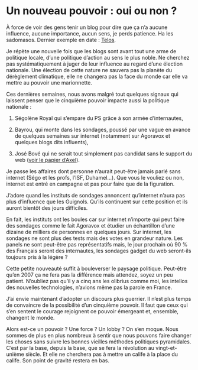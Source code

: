 # Un nouveau pouvoir : oui ou non ?

À force de voir des gens tenir un blog pour dire que ça n’a aucune influence, aucune importance, aucun sens, je perds patience. Ha les sadomasos. Dernier exemple en date : [Telos](http://www.telos-eu.com/2007/03/les_creatifs_culturels_sontils.php).

Je répète une nouvelle fois que les blogs sont avant tout une arme de politique locale, d’une politique d’action au sens le plus noble. Ne cherchez pas systématiquement à juger de leur influence au regard d’une élection nationale. Une élection de cette nature ne sauvera pas la planète du dérèglement climatique, elle ne changera pas la face du monde car elle va mettre au pouvoir une marionnette.

Ces dernières semaines, nous avons malgré tout quelques signaux qui laissent penser que le cinquième pouvoir impacte aussi la politique nationale :

1. Ségolène Royal qui s’empare du PS grâce à son armée d’internautes,

2. Bayrou, qui monte dans les sondages, poussé par une vague en avance de quelques semaines sur internet (notamment sur Agoravox et quelques blogs dits influents),

3. José Bové qui ne serait tout simplement pas candidat sans le support du web ([voir le papier d’Axel](http://www.page2007.com/2007/03/20/la-qualification-de-jose-bove-donne-corps-a-lidee-de-cinquieme-pouvoir/)).

Je passe les affaires dont personne n’aurait peut-être jamais parlé sans internet (Ségo et les profs, l’ISF, Duhamel…). Que vous le vouliez ou non, internet est entré en campagne et pas pour faire que de la figuration.

J’adore quand les instituts de sondages annoncent qu’internet n’aura pas plus d’influence que les Guignols. Qu’ils continuent sur cette position et ils auront bientôt des jours difficiles.

En fait, les instituts ont les boules car sur internet n’importe qui peut faire des sondages comme le fait Agoravox et étudier un échantillon d’une dizaine de milliers de personnes en quelques jours. Sur internet, les sondages ne sont plus des tests mais des votes en grandeur nature. Les panels ne sont peut-être pas représentatifs mais, le jour prochain où 90 % des Français seront des internautes, les sondages gadget du web seront-ils toujours pris à la légère ?

Cette petite nouveauté suffit à bouleverser le paysage politique. Peut-être qu’en 2007 ça ne fera pas la différence mais attendez, soyez un peu patient. N’oubliez pas qu’il y a cinq ans les olibrius comme moi, les intellos des nouvelles technologies, n’avions même pas la parole en France.

J’ai envie maintenant d’adopter un discours plus guerrier. Il n’est plus temps de convaincre de la possibilité d’un cinquième pouvoir. Il faut que ceux qui s’en sentent le courage rejoignent ce pouvoir émergeant et, ensemble, changent le monde.

Alors est-ce un pouvoir ? Une force ? Un lobby ? On s’en moque. Nous sommes de plus en plus nombreux à sentir que nous pouvons faire changer les choses sans suivre les bonnes vieilles méthodes politiques pyramidales. C’est par la base, depuis la base, que se fera la révolution au vingt-et-unième siècle. Et elle ne cherchera pas à mettre un calife à la place du calife. Son point de gravité restera en bas.